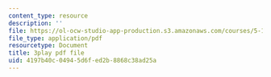```yaml
---
content_type: resource
description: ''
file: https://ol-ocw-studio-app-production.s3.amazonaws.com/courses/5-111sc-principles-of-chemical-science-fall-2014/4197b40c04945d6fed2b8868c38ad25a_XKeAd4xybjM.pdf
file_type: application/pdf
resourcetype: Document
title: 3play pdf file
uid: 4197b40c-0494-5d6f-ed2b-8868c38ad25a
---
```

